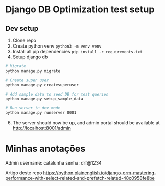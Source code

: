 # Django DB Optimization test setup

## Dev setup

1. Clone repo
2. Create python venv `python3 -m venv venv`
3. Install all pip dependencies `pip install -r requirements.txt`
4. Setup django db

```bash
# Migrate
python manage.py migrate

# Create super user
python manage.py createsuperuser

# Add sample data to seed DB for test queries
python manage.py setup_sample_data

# Run server in dev mode
python manage.py runserver 8001
```

6. The server should now be up, and admin portal should be available at [http://localhost:8001/admin]()

# Minhas anotações
Admin
username: catalunha
senha: drf@1234

Artigo deste repo
https://python.plainenglish.io/django-orm-mastering-performance-with-select-related-and-prefetch-related-48c0958fe8be
